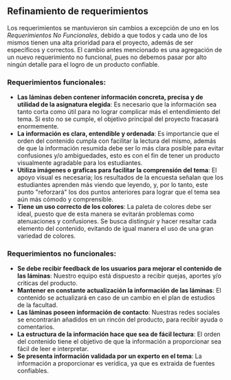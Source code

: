 ## Refinamiento de requerimientos

Los requerimientos se mantuvieron sin cambios a excepción de uno en los *Requerimientos No Funcionales*, debido a que todos y cada uno de los mismos tienen una alta prioridad para el proyecto, además de ser específicos y correctos. El cambio antes mencionado es una agregación de un nuevo requerimiento no funcional, pues no debemos pasar por alto ningún detalle para el logro de un producto confiable.

### Requerimientos funcionales:
- **Las láminas deben contener información concreta, precisa y de utilidad de la asignatura elegida**: Es necesario que la información sea tanto corta como útil para no lograr complicar más el entendimiento del tema. Si esto no se cumple, el objetivo principal del proyecto fracasará enormemente.
- **La información es clara, entendible y ordenada**: Es importancie que el orden del contenido cumpla con facilitar la lectura del mismo, además de que la información resumida debe ser lo más clara posible para evitar confusiones y/o ambiguedades, esto es con el fin de tener un producto visualmente agradable para los estudiantes.
- **Utiliza imágenes o graficas para facilitar la comprensión del tema**: El apoyo visual es necesaria; los resultados de la encuesta señalan que los estudiantes aprenden más viendo que leyendo, y, por lo tanto, este punto "reforzará" los dos puntos anteriores para lograr que el tema sea aún más cómodo y comprensible.
- **Tiene un uso correcto de los colores**: La paleta de colores debe ser ideal, puesto que de esta manera se evitarán problemas como atenuaciones y confusiones. Se busca distinguir y hacer resaltar cada elemento del contenido, evitando de igual manera el uso de una gran variedad de colores.

### Requerimientos no funcionales:
- **Se debe recibir feedback de los usuarios para mejorar el contenido de las láminas**: Nuestro equipo está dispuesto a recibir quejas, aportes y/o criticas del producto.
- **Mantener en constante actualización la información de las láminas**: El contenido se actualizará en caso de un cambio en el plan de estudios de la facultad.
- **Las láminas poseen información de contacto**: Nuestras redes sociales se encontrarán añadidos en un rincón del producto, para recibir ayuda o comentarios.
- **La estructura de la información hace que sea de fácil lectura**: El orden del contenido tiene el objetivo de que la información a proporcionar sea fácil de leer e interpretar.
- **Se presenta información validada por un experto en el tema**: La información a proporcionar es verídica, ya que es extraida de fuentes confiables.
